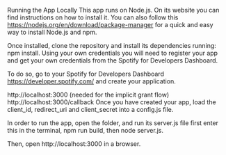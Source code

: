 Running the App Locally
This app runs on Node.js. On its website you can find instructions on how to install it. You can also follow this https://nodejs.org/en/download/package-manager for a quick and easy way to install Node.js and npm.

Once installed, clone the repository and install its dependencies running: npm install. Using your own credentials
you will need to register your app and get your own credentials from the Spotify for Developers Dashboard.

To do so, go to your Spotify for Developers Dashboard https://developer.spotify.com/ and create your application.

http://localhost:3000 (needed for the implicit grant flow)
http://localhost:3000/callback
Once you have created your app, load the client_id, redirect_uri and client_secret into a config.js file.

In order to run the app, open the folder, and run its server.js file first enter this in the terminal, npm run build, then node server.js. 

Then, open http://localhost:3000 in a browser.
